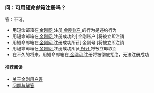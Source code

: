 ### 问：可用短命邮箱注册吗？
答：不可。
- 用短命邮箱在[ 金刚网 ](https://a2zitpro.github.io/web/kksitecn)注册[ 金刚账户 ]()的行为是违约行为
- 用短命邮箱在[ 金刚网 ](https://a2zitpro.github.io/web/kksitecn)注册成功的[ 金刚账户 ]将被立即注销
- 用短命邮箱在[ 金刚网 ](https://a2zitpro.github.io/web/kksitecn)注册成功所获[ 金刚号 ]将被立即注销
- 用短命邮箱在[ 金刚网 ](https://a2zitpro.github.io/web/kksitecn)注册成功所获[ 积分 ]()将被立即收回
- 在不久的将来，用短命邮箱在[ 金刚网 ](https://a2zitpro.github.io/web/kksitecn)注册将被彻底拒绝，无法注册成功

#### 推荐阅读

- [关于金刚用户等](https://a2zitpro.github.io/web/列表-金刚用户及相关问题)
- [问题与解答](https://a2zitpro.github.io/web/列表-问题与解答)
